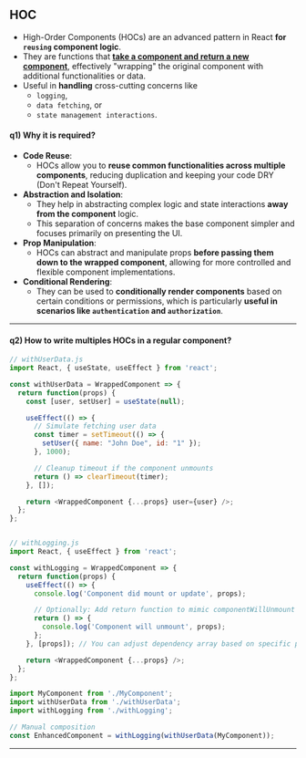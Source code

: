 ## HOC
- High-Order Components (HOCs) are an advanced pattern in React **for `reusing` component logic**. 
- They are functions that <ins>**take a component and return a new component**</ins>, effectively "wrapping" the original component with additional functionalities or data.
- Useful in **handling** cross-cutting concerns like
  -  `logging`, 
  -  `data fetching`, or 
  -  `state management interactions`.

#### q1) Why it is required?

- **Code Reuse**: 
  - HOCs allow you to **reuse common functionalities across multiple components**, reducing duplication and keeping your code DRY (Don't Repeat Yourself).
- **Abstraction and Isolation**: 
  - They help in abstracting complex logic and state interactions **away from the component** logic. 
  - This separation of concerns makes the base component simpler and focuses primarily on presenting the UI.
- **Prop Manipulation**: 
  - HOCs can abstract and manipulate props **before passing them down to the wrapped component**, allowing for more controlled and flexible component implementations.
- **Conditional Rendering**: 
  - They can be used to **conditionally render components** based on certain conditions or permissions, which is particularly **useful in scenarios like `authentication` and `authorization`**.

---

#### q2) How to write multiples HOCs in a regular component?

```js
// withUserData.js
import React, { useState, useEffect } from 'react';

const withUserData = WrappedComponent => {
  return function(props) {
    const [user, setUser] = useState(null);

    useEffect(() => {
      // Simulate fetching user data
      const timer = setTimeout(() => {
        setUser({ name: "John Doe", id: "1" });
      }, 1000);

      // Cleanup timeout if the component unmounts
      return () => clearTimeout(timer);
    }, []);

    return <WrappedComponent {...props} user={user} />;
  };
};


// withLogging.js
import React, { useEffect } from 'react';

const withLogging = WrappedComponent => {
  return function(props) {
    useEffect(() => {
      console.log('Component did mount or update', props);

      // Optionally: Add return function to mimic componentWillUnmount
      return () => {
        console.log('Component will unmount', props);
      };
    }, [props]); // You can adjust dependency array based on specific prop changes if needed

    return <WrappedComponent {...props} />;
  };
};
```

```js
import MyComponent from './MyComponent';
import withUserData from './withUserData';
import withLogging from './withLogging';

// Manual composition
const EnhancedComponent = withLogging(withUserData(MyComponent));
```

----